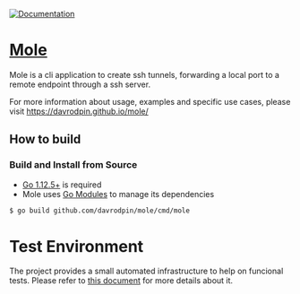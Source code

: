 [![Documentation](https://godoc.org/github.com/davrodpin/mole?status.svg)](http://godoc.org/github.com/davrodpin/mole)
# [Mole](https://davrodpin.github.io/mole/)

Mole is a cli application to create ssh tunnels, forwarding a local port to a
remote endpoint through a ssh server.

For more information about usage, examples and specific use cases, please visit https://davrodpin.github.io/mole/

## How to build

### Build and Install from Source

* [Go 1.12.5+](https://golang.org/dl/) is required
* Mole uses [Go Modules](https://blog.golang.org/using-go-modules) to manage its dependencies

```sh
$ go build github.com/davrodpin/mole/cmd/mole
```

# Test Environment

The project provides a small automated infrastructure to help on funcional
tests. Please refer to [this document](test-env/README.md) for more details about it.

